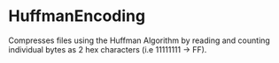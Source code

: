 # HuffmanEncoding
Compresses files using the Huffman Algorithm by reading and counting individual bytes as 2 hex characters (i.e 11111111 -> FF).
